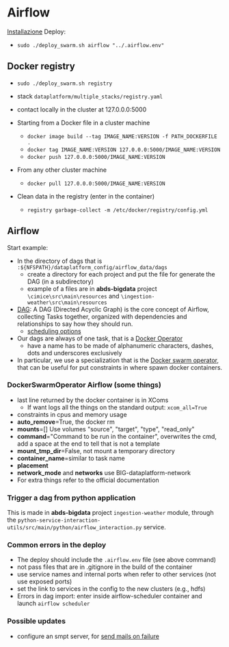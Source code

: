 # Airflow
[Installazione](https://airflow.apache.org/docs/apache-airflow/stable/howto/docker-compose/index.html)
Deploy:
- `sudo ./deploy_swarm.sh airflow "../.airflow.env"`

## Docker registry
- `sudo ./deploy_swarm.sh registry`
- stack `dataplatform/multiple_stacks/registry.yaml`
- contact locally in the cluster at 127.0.0.0:5000
- Starting from a Docker file in a cluster machine
  - `docker image build --tag IMAGE_NAME:VERSION -f PATH_DOCKERFILE .`
  - `docker tag IMAGE_NAME:VERSION 127.0.0.0:5000/IMAGE_NAME:VERSION`
  - `docker push 127.0.0.0:5000/IMAGE_NAME:VERSION`
- From any other cluster machine
  - `docker pull 127.0.0.0:5000/IMAGE_NAME:VERSION`

- Clean data in the registry (enter in the container)
  - `registry garbage-collect -m /etc/docker/registry/config.yml`

## Airflow
Start example:
- In the directory of dags that is `:${NFSPATH}/dataplatform_config/airflow_data/dags`
  - create a directory for each project and put the file for generate the DAG (in a subdirectory)
  - example of a files are in __abds-bigdata__ project `\cimice\src\main\resources` and `\ingestion-weather\src\main\resources`
- [DAG](https://airflow.apache.org/docs/apache-airflow/stable/core-concepts/dags.html): A DAG (Directed Acyclic Graph) is the core concept of Airflow, collecting Tasks together, organized with dependencies and relationships to say how they should run.
  - [scheduling options](https://airflow.apache.org/docs/apache-airflow/1.10.1/scheduler.html)
- Our dags are always of one task, that is a [Docker Operator](https://airflow.apache.org/docs/apache-airflow-providers-docker/1.0.2/_api/airflow/providers/docker/operators/docker/index.html)
  - have a name has to be made of alphanumeric characters, dashes, dots and underscores exclusively
- In particular, we use a specialization that is the [Docker swarm operator](https://airflow.apache.org/docs/apache-airflow-providers-docker/stable/_api/airflow/providers/docker/operators/docker_swarm/index.html#airflow.providers.docker.operators.docker_swarm.DockerSwarmOperator),
  that can be useful for put constraints in where spawn docker containers.
### DockerSwarmOperator Airflow (some things)
- last line returned by the docker container is in XComs
  - If want logs all the things on the standard output: `xcom_all=True`
- constraints in cpus and memory usage
- **auto_remove**=True, the docker rm
- **mounts**=[] Use volumes "source", "target", "type", "read_only"
- **command**="Command to be run in the container", overwrites the cmd, add a space at the end to tell that is not a template
- **mount_tmp_dir**=False, not mount a temporary directory
- **container_name**=similar to task name 
- **placement**
- **network_mode** and **networks** use BIG-dataplatform-network
- For extra things refer to the official documentation

### Trigger a dag from python application
This is made in **abds-bigdata** project `ingestion-weather` module, 
through the `python-service-interaction-utils/src/main/python/airflow_interaction.py` service.

### Common errors in the deploy
- The deploy should include the `.airflow.env` file (see above command)
- not pass files that are in .gitignore in the build of the container
- use service names and internal ports when refer to other services (not use exposed ports)
- set the link to services in the config to the new clusters (e.g., hdfs) 
- Errors in dag import: enter inside airflow-scheduler container and launch `airflow scheduler`

### Possible updates
- configure an smpt server, for [send mails on failure](https://stackoverflow.com/questions/58736009/email-on-failure-retry-with-airflow-in-docker-container)